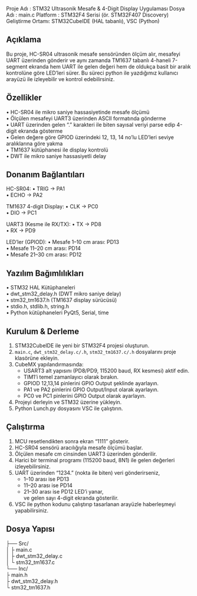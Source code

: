 Proje Adı      : STM32 Ultrasonik Mesafe & 4-Digit Display Uygulaması
Dosya Adı      : main.c
Platform        : STM32F4 Serisi (ör. STM32F407 Discovery)
Geliştirme Ortamı: STM32CubeIDE (HAL tabanlı), VSC (Python)

Açıklama
--------
Bu proje, HC-SR04 ultrasonik mesafe sensöründen ölçüm alır, mesafeyi UART üzerinden gönderir
ve aynı zamanda TM1637 tabanlı 4-haneli 7-segment ekranda hem UART ile gelen değeri hem de
oldukça basit bir aralık kontrolüne göre LED’leri sürer. Bu süreci python ile yazdığımız kullanıcı arayüzü ile izleyebilir
ve kontrol edebilirsiniz.

Özellikler
----------
  • HC-SR04 ile mikro saniye hassasiyetinde mesafe ölçümü  
  • Ölçülen mesafeyi UART3 üzerinden ASCII formatında gönderme  
  • UART üzerinden gelen “.” karakteri ile biten sayısal veriyi parse edip 4-digit ekranda gösterme  
  • Gelen değere göre GPIOD üzerindeki 12, 13, 14 no’lu LED’leri seviye aralıklarına göre yakma  
  • TM1637 kütüphanesi ile display kontrolü  
  • DWT ile mikro saniye hassasiyetli delay

Donanım Bağlantıları
--------------------
  HC-SR04:
    • TRIG -> PA1  
    • ECHO -> PA2  

  TM1637 4-digit Display:
    • CLK  -> PC0  
    • DIO  -> PC1  

  UART3 (Kesme ile RX/TX):
    • TX   -> PD8  
    • RX   -> PD9  

  LED’ler (GPIOD):
    • Mesafe  1–10 cm arası: PD13  
    • Mesafe 11–20 cm arası: PD14  
    • Mesafe 21–30 cm arası: PD12  

Yazılım Bağımlılıkları
----------------------
  • STM32 HAL Kütüphaneleri  
  • dwt_stm32_delay.h (DWT mikro saniye delay)  
  • stm32_tm1637.h (TM1637 display sürücüsü)  
  • stdio.h, stdlib.h, string.h  
  • Python kütüphaneleri PyQt5, Serial, time

Kurulum & Derleme
-----------------
1. STM32CubeIDE ile yeni bir STM32F4 projesi oluşturun.  
2. `main.c`, `dwt_stm32_delay.c/.h`, `stm32_tm1637.c/.h` dosyalarını proje klasörüne ekleyin.  
3. CubeMX yapılandırmasında:
     - USART3 alt yapısını (PD8/PD9, 115200 baud, RX kesmesi) aktif edin.  
     - TIM1’i temel zamanlayıcı olarak bırakın.  
     - GPIOD 12,13,14 pinlerini GPIO Output şeklinde ayarlayın.  
     - PA1 ve PA2 pinlerini GPIO Output/Input olarak ayarlayın.  
     - PC0 ve PC1 pinlerini GPIO Output olarak ayarlayın.  
4. Projeyi derleyin ve STM32 üzerine yükleyin.
5. Python Lunch.py dosyasını VSC ile çalıştırın.

Çalıştırma
----------
1. MCU resetlendikten sonra ekran “1111” gösterir.  
2. HC-SR04 sensörü aracılığıyla mesafe ölçümü başlar.  
3. Ölçülen mesafe cm cinsinden UART3 üzerinden gönderilir.  
4. Harici bir terminal programı (115200 baud, 8N1) ile gelen değerleri izleyebilirsiniz.  
5. UART üzerinden “1234.” (nokta ile biten) veri gönderirseniz,  
   - 1–10 arası ise PD13  
   - 11–20 arası ise PD14  
   - 21–30 arası ise PD12 LED’i yanar,  
   ve gelen sayı 4-digit ekranda gösterilir.
6. VSC ile python kodunu çalıştırıp tasarlanan arayüzle haberleşmeyi yapabilirsiniz.

Dosya Yapısı
------------
  ├── Src/  
  │   ├ main.c  
  │   ├ dwt_stm32_delay.c  
  │   └ stm32_tm1637.c  
  └── Inc/  
      ├ main.h  
      ├ dwt_stm32_delay.h  
      └ stm32_tm1637.h
